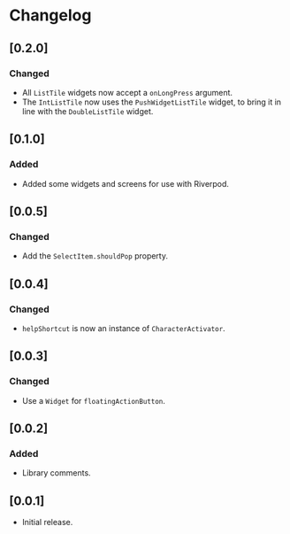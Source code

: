 # Changelog

## [0.2.0]

### Changed

- All `ListTile` widgets now accept a `onLongPress` argument.
- The `IntListTile` now uses the `PushWidgetListTile` widget, to bring it in line with the `DoubleListTile` widget.

## [0.1.0]

### Added

- Added some widgets and screens for use with Riverpod.

## [0.0.5]

### Changed

- Add the `SelectItem.shouldPop` property.

## [0.0.4]

### Changed

- `helpShortcut` is now an instance of `CharacterActivator`.

## [0.0.3]

### Changed

- Use a `Widget` for `floatingActionButton`.

## [0.0.2]

### Added

- Library comments.

## [0.0.1]

- Initial release.
